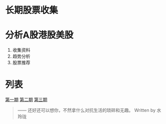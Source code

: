 # 长期股票收集

# 分析A股港股美股

1. 收集资料
2. 趋势分析
3. 股票推荐

# 列表
[第一期](./docs/2020_11_17.md) 
[第二期](./docs/2020_11_17.md) 
[第三期](./docs/2020_11_17.md) 




> —— 还好还可以想你，不然拿什么对抗生活的琐碎和无趣。
> Written by 水玲珑
